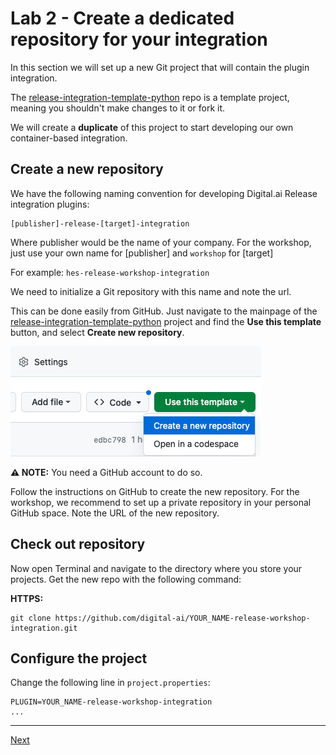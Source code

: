 # Lab 2 - Create a dedicated repository for your integration

In this section we will set up a new Git project that will contain the plugin integration.

The [release-integration-template-python](https://github.com/digital-ai/release-integration-template-python) repo is a template project, meaning you shouldn't make changes to it or fork it. 

We will create a **duplicate** of this project to start developing our own container-based integration.


## Create a new repository

We have the following naming convention for developing Digital.ai Release integration plugins:

    [publisher]-release-[target]-integration

Where publisher would be the name of your company.
For the workshop, just use your own name for [publisher] and `workshop` for [target]

For example: `hes-release-workshop-integration`

We need to initialize a Git repository with this name and note the url.  

This can be done easily from GitHub. Just navigate to the mainpage of the [release-integration-template-python](https://github.com/digital-ai/release-integration-template-python) project and find the **Use this template** button, and select **Create new repository**. 

![Use this tempalte button on GitHub](img/copy-template-on-github.png)

**⚠️ NOTE:**  You need a GitHub account to do so.

Follow the instructions on GitHub to create the new repository. For the workshop, we recommend to set up a private repository in your personal GitHub space. 
Note the URL of the new repository. 

## Check out repository

Now open Terminal and navigate to the directory where you store your projects. Get the new repo with the following command: 

**HTTPS:**

    git clone https://github.com/digital-ai/YOUR_NAME-release-workshop-integration.git

## Configure the project

Change the following line in `project.properties`:

```
PLUGIN=YOUR_NAME-release-workshop-integration
...
```

---
[Next](lab-3-setup-python-and-ide.md)
